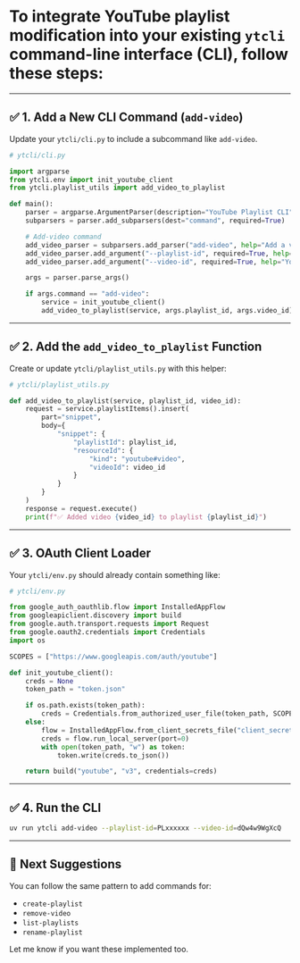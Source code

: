 #  To integrate YouTube playlist modification into your existing `ytcli` command-line interface (CLI), follow these steps:

---

## ✅ 1. **Add a New CLI Command (`add-video`)**

Update your `ytcli/cli.py` to include a subcommand like `add-video`.

```python
# ytcli/cli.py

import argparse
from ytcli.env import init_youtube_client
from ytcli.playlist_utils import add_video_to_playlist

def main():
    parser = argparse.ArgumentParser(description="YouTube Playlist CLI")
    subparsers = parser.add_subparsers(dest="command", required=True)

    # Add-video command
    add_video_parser = subparsers.add_parser("add-video", help="Add a video to a playlist")
    add_video_parser.add_argument("--playlist-id", required=True, help="Target playlist ID")
    add_video_parser.add_argument("--video-id", required=True, help="YouTube video ID to add")

    args = parser.parse_args()

    if args.command == "add-video":
        service = init_youtube_client()
        add_video_to_playlist(service, args.playlist_id, args.video_id)
```

---

## ✅ 2. **Add the `add_video_to_playlist` Function**

Create or update `ytcli/playlist_utils.py` with this helper:

```python
# ytcli/playlist_utils.py

def add_video_to_playlist(service, playlist_id, video_id):
    request = service.playlistItems().insert(
        part="snippet",
        body={
            "snippet": {
                "playlistId": playlist_id,
                "resourceId": {
                    "kind": "youtube#video",
                    "videoId": video_id
                }
            }
        }
    )
    response = request.execute()
    print(f"✅ Added video {video_id} to playlist {playlist_id}")
```

---

## ✅ 3. **OAuth Client Loader**

Your `ytcli/env.py` should already contain something like:

```python
# ytcli/env.py

from google_auth_oauthlib.flow import InstalledAppFlow
from googleapiclient.discovery import build
from google.auth.transport.requests import Request
from google.oauth2.credentials import Credentials
import os

SCOPES = ["https://www.googleapis.com/auth/youtube"]

def init_youtube_client():
    creds = None
    token_path = "token.json"

    if os.path.exists(token_path):
        creds = Credentials.from_authorized_user_file(token_path, SCOPES)
    else:
        flow = InstalledAppFlow.from_client_secrets_file("client_secret.json", SCOPES)
        creds = flow.run_local_server(port=0)
        with open(token_path, "w") as token:
            token.write(creds.to_json())

    return build("youtube", "v3", credentials=creds)
```

---

## ✅ 4. **Run the CLI**

```bash
uv run ytcli add-video --playlist-id=PLxxxxxx --video-id=dQw4w9WgXcQ
```

---

## 🧪 Next Suggestions

You can follow the same pattern to add commands for:

* `create-playlist`
* `remove-video`
* `list-playlists`
* `rename-playlist`

Let me know if you want these implemented too.


